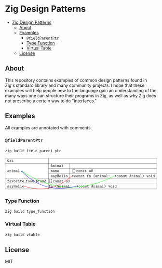 # Zig Design Patterns

- [Zig Design Patterns](#zig-design-patterns)
  - [About](#about)
  - [Examples](#examples)
    - [`@fieldParentPtr`](#fieldparentptr)
    - [Type Function](#type-function)
    - [Virtual Table](#virtual-table)
  - [License](#license)

## About

This repository contains examples of common design patterns found in Zig's standard library and many community projects. I hope that these examples will help people new to the language gain an understanding of the many ways one can structure their programs in Zig, as well as why Zig does not prescribe a certain way to do "interfaces."

## Examples

All examples are annotated with comments.

### `@fieldParentPtr`

```bash
zig build field_parent_ptr
```

![field parent ptr](.github/assets/field_parent_ptr.svg)

### Type Function

```bash
zig build type_function
```

### Virtual Table

```bash
zig build vtable
```

## License

MIT
